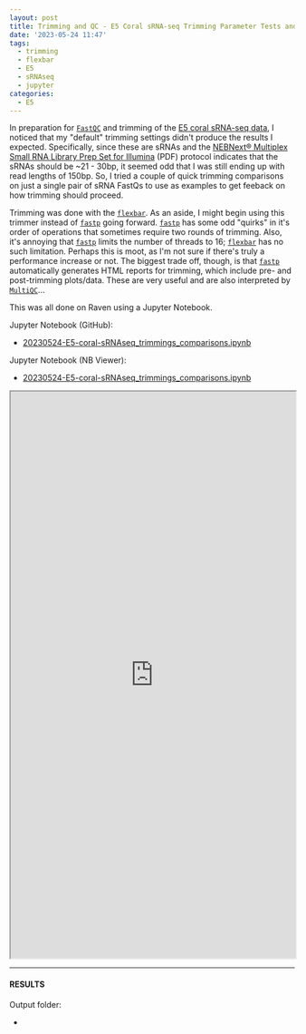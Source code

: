 ```yaml
---
layout: post
title: Trimming and QC - E5 Coral sRNA-seq Trimming Parameter Tests and Comparisons
date: '2023-05-24 11:47'
tags: 
  - trimming
  - flexbar
  - E5
  - sRNAseq
  - jupyter
categories: 
  - E5
---
```

In preparation for [`FastQC`](https://www.bioinformatics.babraham.ac.uk/projects/fastqc/) and trimming of the [E5 coral sRNA-seq data](https://robertslab.github.io/sams-notebook/2023/05/17/Data-Management-E5-Coral-RNA-seq-and-sRNA-seq-Reorganizing-and-Renaming.html), I noticed that my "default" trimming settings didn't produce the results I expected. Specifically, since these are sRNAs and the [NEBNext® Multiplex Small RNA Library Prep Set for Illumina](https://www.neb.com/-/media/nebus/files/manuals/manuale7300_e7330_e7560_e7580.pdf?rev=d0964a2e637843b1afcb9f7d666d07b2&hash=5B733FC9B41103A865143C75D0F3FC5D) (PDF) protocol indicates that the sRNAs should be ~21 - 30bp, it seemed odd that I was still ending up with read lengths of 150bp. So, I tried a couple of quick trimming comparisons on just a single pair of sRNA FastQs to use as examples to get feeback on how trimming should proceed.

Trimming was done with the [`flexbar`](https://github.com/seqan/flexbar). As an aside, I might begin using this trimmer instead of [`fastp`](https://github.com/OpenGene/fastp) going forward. [`fastp`](https://github.com/OpenGene/fastp) has some odd "quirks" in it's order of operations that sometimes require two rounds of trimming. Also, it's annoying that [`fastp`](https://github.com/OpenGene/fastp) limits the number of threads to 16; [`flexbar`](https://github.com/seqan/flexbar) has no such limitation. Perhaps this is moot, as I'm not sure if there's truly a performance increase or not. The biggest trade off, though, is that [`fastp`](https://github.com/OpenGene/fastp) automatically generates HTML reports for trimming, which include pre- and post-trimming plots/data. These are very useful and are also interpreted by [`MultiQC`](https://multiqc.info/)...

This was all done on Raven using a Jupyter Notebook.

Jupyter Notebook (GitHub):

- [20230524-E5-coral-sRNAseq_trimmings_comparisons.ipynb](https://github.com/RobertsLab/code/blob/master/notebooks/sam/20230524-E5-coral-sRNAseq_trimmings_comparisons.ipynb)

Jupyter Notebook (NB Viewer):

- [20230524-E5-coral-sRNAseq_trimmings_comparisons.ipynb](https://nbviewer.org/github/RobertsLab/code/blob/master/notebooks/sam/20230524-E5-coral-sRNAseq_trimmings_comparisons.ipynb)

<iframe src="https://nbviewer.org/github/RobertsLab/code/blob/master/notebooks/sam/20230524-E5-coral-sRNAseq_trimmings_comparisons.ipynb" width="100%" height="1000" scrolling="yes"></iframe>


---

#### RESULTS

Output folder:

- []()

